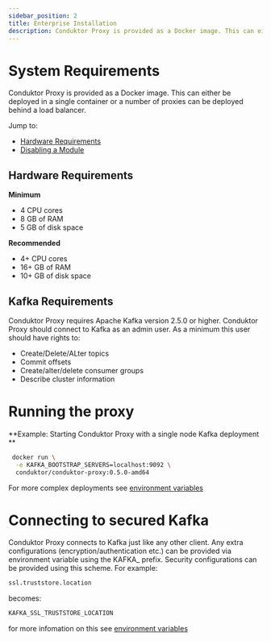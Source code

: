 ```yaml
---
sidebar_position: 2
title: Enterprise Installation
description: Conduktor Proxy is provided as a Docker image. This can either be deployed in a single container or a number of proxies can be deployed behind a load balancer.
---
```


# System Requirements

Conduktor Proxy is provided as a Docker image. This can either be deployed in a single container or a number of proxies can be deployed behind a load balancer.

Jump to:

- [Hardware Requirements](#hardware-requirements)
- [Disabling a Module](#disabling-a-module)

## Hardware Requirements

**Minimum**

- 4 CPU cores
- 8 GB of RAM
- 5 GB of disk space

**Recommended**

- 4+ CPU cores
- 16+ GB of RAM
- 10+ GB of disk space

## Kafka Requirements

Conduktor Proxy requires Apache Kafka version 2.5.0 or higher. 
Conduktor Proxy should connect to Kafka as an admin user. As a minimum this user should have rights to:
* Create/Delete/ALter topics
* Commit offsets
* Create/alter/delete consumer groups
* Describe cluster information

# Running the proxy

**Example: Starting Conduktor Proxy with a single node Kafka deployment **

```bash
 docker run \
  -e KAFKA_BOOTSTRAP_SERVERS=localhost:9092 \
  conduktor/conduktor-proxy:0.5.0-amd64
```

For more complex deployments see [environment variables](../configuration/env-variables.md)

# Connecting to secured Kafka

Conduktor Proxy connects to Kafka just like any other client. Any extra configurations (encryption/authentication etc.) 
can be provided via environment variable using the KAFKA_ prefix. Security configurations can be provided using this 
scheme. For example:

```bash
ssl.truststore.location
```

becomes:

```bash
KAFKA_SSL_TRUSTSTORE_LOCATION
```

for more infomation on this see [environment variables](../configuration/env-variables.md)
